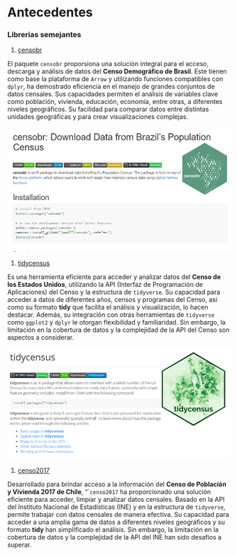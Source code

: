 # Antecedentes


### Librerias semejantes

1.  [censobr](https://github.com/ipeaGIT/censobr/)

El paquete `censobr` proporsiona una solución integral para el acceso,
descarga y análisis de datos del **Censo Demográfico de Brasil**. Este
tienen como base la plataforma de `Arrow` y utilizando funciones
compatibles con `dplyr`, ha demostrado eficiencia en el manejo de
grandes conjuntos de datos censales. Sus capacidades permiten el
análisis de variables clave como población, vivienda, educación,
economía, entre otras, a diferentes niveles geográficos. Su facilidad
para comparar datos entre distintas unidades geográficas y para crear
visualizaciones complejas.

<img src="images/censobr.png" width="636" />

1.  [tidycensus](https://github.com/walkerke/tidycensus)

Es una herramienta eficiente para acceder y analizar datos del **Censo
de los Estados Unidos**, utilizando la API (Interfaz de Programación de
Aplicaciones) del Censo y la estructura de `tidyverse`. Su capacidad
para acceder a datos de diferentes años, censos y programas del Censo,
así como su formato **tidy** que facilita el análisis y visualización,
lo hacen destacar. Además, su integración con otras herramientas de
`tidyverse` como `ggplot2` y `dplyr` le otorgan flexibilidad y
familiaridad. Sin embargo, la limitación en la cobertura de datos y la
complejidad de la API del Censo son aspectos a considerar.

<img src="images/tidycensus.png" width="634" />

1.  [censo2017](https://github.com/ropensci/censo2017/)

Desarrollado para brindar acceso a la información del **Censo de
Población y Vivienda 2017 de Chile**, “\``censo2017` ha proporcionado
una solución eficiente para acceder, limpiar y analizar datos censales.
Basado en la API del Instituto Nacional de Estadísticas (INE) y en la
estructura de `tidyverse`, permite trabajar con datos censales de manera
efectiva. Su capacidad para acceder a una amplia gama de datos a
diferentes niveles geográficos y su formato **tidy** han simplificado el
análisis. Sin embargo, la limitación en la cobertura de datos y la
complejidad de la API del INE han sido desafíos a superar.
